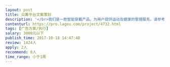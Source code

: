 ```yaml
---                
layout: post       
title: 众筹平台文案策划           
description: '</br>我们是一款智能穿戴产品，为用户提供运动及健康的管理服务。请参考网易的范例，https://3c.163.com/detail/1000051.do  充分发掘产品的特点并放大优点。让产品有情感有温度，文案让用户有带入感。</br>'     
contenturl: https://pro.lagou.com/project/4732.html      
tags: [广告方案/执行]            
salary: 3000元以下          
publish_time: 2017-10-18 14:47:48         
review: 1424人                   
apply: 2人                   
recommend: 0人                   
time_range: 小于1周              
---                 
```

